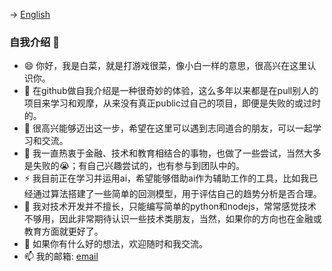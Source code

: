 -> [English](readme.md)

### 自我介绍 👋
- 😄 你好，我是白菜，就是打游戏很菜，像小白一样的意思，很高兴在这里认识你。
- 🌱 在github做自我介绍是一种很奇妙的体验，这么多年以来都是在pull别人的项目来学习和观摩，从来没有真正public过自己的项目，即便是失败的或过时的。
- 👯 很高兴能够迈出这一步，希望在这里可以遇到志同道合的朋友，可以一起学习和交流。
- 🤔 我一直热衷于金融、技术和教育相结合的事物，也做了一些尝试，当然大多是失败的😭；有自己兴趣尝试的，也有参与到团队中的。
- ⚡ 我目前正在学习并运用ai，希望能够借助ai作为辅助工作的工具，比如我已经通过算法搭建了一些简单的回测模型，用于评估自己的趋势分析是否合理。
- 🔭 我对技术开发并不擅长，只能编写简单的python和nodejs，常常感觉技术不够用，因此非常期待认识一些技术类朋友，当然，如果你的方向也在金融或教育方面就更好了。
- 💬 如果你有什么好的想法，欢迎随时和我交流。
- 📫 我的邮箱: [email](mailto:nealrencn@gmail.com) 
